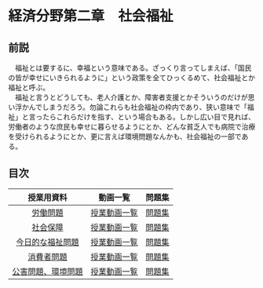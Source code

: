 # 経済分野第二章　社会福祉
## 前説
　福祉とは要するに、幸福という意味である。ざっくり言ってしまえば、「国民の皆が幸せにいきられるように」という政策を全てひっくるめて、社会福祉とか福祉と呼ぶ。  
　福祉と言うとどうしても、老人介護とか、障害者支援とかそういうのだけが思い浮かんでしまうだろう。勿論これらも社会福祉の枠内であり、狭い意味で「福祉」と言ったらこれらだけを指す、という場合もある。しかし広い目で見れば、労働者のような庶民も幸せに暮らせるようにとか、どんな貧乏人でも病院で治療を受けられるようにとか、更に言えば環境問題なんかも、社会福祉の一部である。  
 
## 目次
|授業用資料|動画一覧|問題集|
|:----:|:----:|:----:|
|[労働問題](02_01.md)|[授業動画一覧](LIST.md#労働問題)|[問題集](https://teacheramesaka.github.io/hsworkbookcivics/tag/eco02_01/)|
|[社会保障](02_02.md)|[授業動画一覧](LIST.md#社会保障)|[問題集](https://teacheramesaka.github.io/hsworkbookcivics/tag/eco02_02/)|
|[今日的な福祉問題](02_03.md)|[授業動画一覧](LIST.md#今日的な福祉問題)|[問題集](https://teacheramesaka.github.io/hsworkbookcivics/tag/eco02_03/)|
|[消費者問題](02_04.md)|[授業動画一覧](LIST.md#消費者問題)|[問題集](https://teacheramesaka.github.io/hsworkbookcivics/tag/eco02_04/)|
|[公害問題、環境問題](02_05.md)|[授業動画一覧](LIST.md#公害問題、環境問題)|[問題集](https://teacheramesaka.github.io/hsworkbookcivics/tag/eco02_05/)|